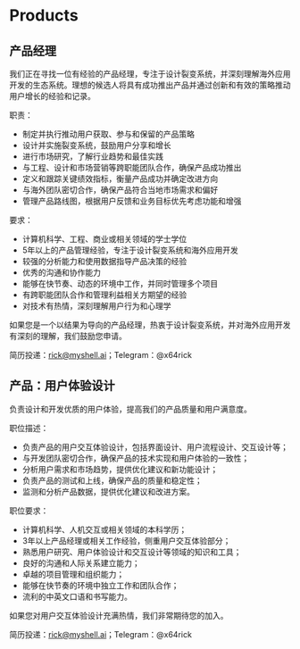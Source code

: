 # Products

## 产品经理

我们正在寻找一位有经验的产品经理，专注于设计裂变系统，并深刻理解海外应用开发的生态系统。理想的候选人将具有成功推出产品并通过创新和有效的策略推动用户增长的经验和记录。

职责：

* 制定并执行推动用户获取、参与和保留的产品策略
* 设计并实施裂变系统，鼓励用户分享和增长
* 进行市场研究，了解行业趋势和最佳实践
* 与工程、设计和市场营销等跨职能团队合作，确保产品成功推出
* 定义和跟踪关键绩效指标，衡量产品成功并确定改进方向
* 与海外团队密切合作，确保产品符合当地市场需求和偏好
* 管理产品路线图，根据用户反馈和业务目标优先考虑功能和增强

要求：

* 计算机科学、工程、商业或相关领域的学士学位
* 5年以上的产品管理经验，专注于设计裂变系统和海外应用开发
* 较强的分析能力和使用数据指导产品决策的经验
* 优秀的沟通和协作能力
* 能够在快节奏、动态的环境中工作，并同时管理多个项目
* 有跨职能团队合作和管理利益相关方期望的经验
* 对技术有热情，深刻理解用户行为和心理学

如果您是一个以结果为导向的产品经理，热衷于设计裂变系统，并对海外应用开发有深刻的理解，我们鼓励您申请。

简历投递：rick@myshell.ai；Telegram：@x64rick

## 产品：用户体验设计

负责设计和开发优质的用户体验，提高我们的产品质量和用户满意度。

职位描述：

* 负责产品的用户交互体验设计，包括界面设计、用户流程设计、交互设计等；
* 与开发团队密切合作，确保产品的技术实现和用户体验的一致性；
* 分析用户需求和市场趋势，提供优化建议和新功能设计；
* 负责产品的测试和上线，确保产品的质量和稳定性；
* 监测和分析产品数据，提供优化建议和改进方案。

职位要求：

* 计算机科学、人机交互或相关领域的本科学历；
* 3年以上产品经理或相关工作经验，侧重用户交互体验部分；
* 熟悉用户研究、用户体验设计和交互设计等领域的知识和工具；
* 良好的沟通和人际关系建立能力；
* 卓越的项目管理和组织能力；
* 能够在快节奏的环境中独立工作和团队合作；
* 流利的中英文口语和书写能力。

如果您对用户交互体验设计充满热情，我们非常期待您的加入。

简历投递：rick@myshell.ai；Telegram：@x64rick
